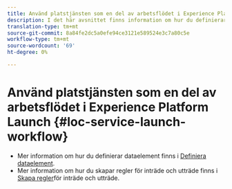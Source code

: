 ```yaml
---
title: Använd platstjänsten som en del av arbetsflödet i Experience Platform Launch
description: I det här avsnittet finns information om hur du definierar dataelement och skapar regel för in- och utträde i Experience Platform Launch som kan användas med Platstjänst.
translation-type: tm+mt
source-git-commit: 8a84fe2dc5a0efe94ce3121e589524e3c7a80c5e
workflow-type: tm+mt
source-wordcount: '69'
ht-degree: 0%

---
```



# Använd platstjänsten som en del av arbetsflödet i Experience Platform Launch {#loc-service-launch-workflow}

* Mer information om hur du definierar dataelement finns i [Definiera dataelement](/help/use-places-launch-workflow/define-data-elements.md).
* Mer information om hur du skapar regler för inträde och utträde finns i [Skapa regler](/help/use-places-launch-workflow/create-rule-places-property.md)för inträde och utträde.